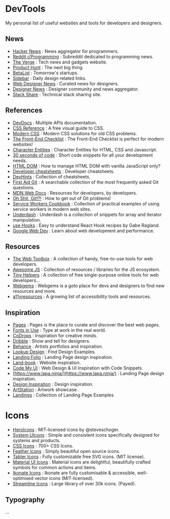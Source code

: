 # DevTools

My personal list of useful websites and tools for developers and designers.

## News

* [Hacker News](https://news.ycombinator.com/) : News aggregator for programmers.
* [Reddit r/Programming](https://www.reddit.com/r/programming/) : Subreddit
  dedicated to programming news.
* [The Verge](https://www.theverge.com/) : Tech news and gadgets website.
* [Product Hunt](https://www.producthunt.com/) : The next big thing.
* [BetaList](https://betalist.com/) : Tomorrow's startups.
* [Sidebar](https://sidebar.io/) : Daily design related links.
* [Web Designer News](http://www.webdesignernews.com/) : Curated news for designers.
* [Designer News](https://www.designernews.co/) : Designer community and news aggregator.
* [Stack Share](https://stackshare.io/) : Technical stack sharing site.

## References

* [DevDocs](http://devdocs.io) : Multiple APIs documentation.
* [CSS Reference](https://cssreference.io/) : A free visual guide to CSS.
* [Modern CSS](https://moderncss.dev/) : Modern CSS solutions for old CSS problems.
* [The Front-End Checklist](https://frontendchecklist.io/) :  The Front-End Checklist is perfect for modern websites! 
* [Character Entities](https://brajeshwar.github.io/entities/) : Character Entities for HTML, CSS and Javascript.
* [30 seconds of code](https://www.30secondsofcode.org/) : Short code snippets for all your development needs.
* [HTML DOM](https://htmldom.dev/) : How to manage HTML DOM with vanilla JavaScript only?
* [Developer cheatsheets](http://www.developer-cheatsheets.com/) : Developer cheatsheets.
* [DevHints](https://devhints.io/) : Collection of cheatsheets.
* [First Aid Git](http://firstaidgit.io/) : A searchable collection of the most frequently asked Git questions.
* [MDN Web Docs](https://developer.mozilla.org/en-US/) : Resources for developers, by developers.
* [Oh Shit, Git!?!](https://ohshitgit.com/) : How to get out of Git problems!
* [Service Workers Cookbook](https://serviceworke.rs/) : Collection of practical examples of using service workers in modern web sites.
* [Underdash](https://surma.github.io/underdash/) : Underdash is a collection of snippets for array and iterator manipulation.
* [use Hooks](https://usehooks.com/) : Easy to understand React Hook recipes by Gabe Ragland.
* [Google Web Dev](https://web.dev/) : Learn about web development and performance.
## Resources

* [The Web Toolbox](https://thewebtoolbox.cc/) : A collection of handy, free-to-use tools for web developers.
* [Awesome JS](https://awesomejs.dev/) : Collection of resources / libraries for the JS ecosystem.
* [Tiny Helpers](https://tiny-helpers.dev/) : A collection of free single-purpose online tools for web developers...
* [Webgems](https://webgems.io/) : Webgems is a goto place for devs and designers to find new resources and more. 
* [a11yresources](https://a11yresources.webflow.io/) : A growing list of accessibility tools and resources.

## Inspiration

* [Pages](https://www.pages.xyz/) : Pages is the place to curate and discover the best web pages.
* [Fonts in Use](https://fontsinuse.com/) : Type at work in the real world.
* [CoDrops](https://tympanus.net/codrops/) : Inspiration for creative minds.
* [Dribble](https://dribbble.com) : Show and tell for designers.
* [Behance](https://www.behance.net/) : Artists portfolios and inspiration.
* [Lookup Design](https://lookup.design/) : Find Design Examples.
* [Landing Folio](https://www.landingfolio.com/) : Landing Page design inspiration.
* [Land-book](https://land-book.com/) : Website inspiration.
* [Code My UI](https://codemyui.com/) : Web Design & UI Inspiration with Code Snippets.
* [https://www.lapa.ninja/](https://www.lapa.ninja/) : Landing Page design inspiration.
* [Design Inspiration](https://www.designspiration.com/) : Design inspiration.
* [ArtStation](https://www.artstation.com/) : Artwork showcase.
* [Landings](https://landings.dev/) : Collection of Landing Page Examples

# Icons

* [HeroIcons](https://heroicons.dev/) : MIT-licensed icons by @steveschoger.
* [System UIcons](https://systemuicons.com/) : Simple and consistent icons specifically designed for systems and products.
* [CSS Icons](https://css.gg/) : 700+ CSS Icons.
* [Feather Icons](https://feathericons.com/) : Simply beautiful open source icons.
* [Tabler Icons](https://tablericons.com/) : Fully customizable free SVG icons. (MIT license). 
* [Material UI Icons](https://material.io/resources/icons/) : Material icons are delightful, beautifully crafted symbols for common actions and items. 
* [Ikonate Icons](https://ikonate.com/) : Ikonate are fully customisable & accessible, well-optimised vector icons (MIT-licensed).
* [Streamline Icons](https://streamlineicons.com/) : Large library of over 30k icons. (Payed). 

## Typography

...
